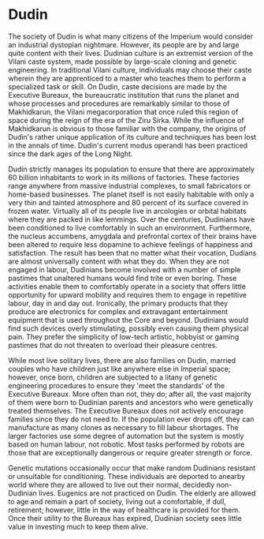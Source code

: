 # Dudin

The society of Dudin is what many citizens of the Imperium would consider an industrial dystopian nightmare. However, its people are by and large quite content with their lives. Dudinian culture is an extremist version of the Vilani caste system, made possible by large-scale cloning and genetic engineering. In traditional Vilani culture, individuals may choose their caste wherein they are apprenticed to a master who teaches them to perform a specialized task or skill. On Dudin, caste decisions are made by the Executive Bureaux, the bureaucratic institution that runs the planet and whose processes and procedures are remarkably similar to those of Makhidkarun, the Vilani megacorporation that once ruled this region of space during the reign of the era of the Ziru Sirka. While the influence of Makhidkarun is obvious to those familiar with the company, the origins of Dudin's rather unique application of its culture and techniques has been lost in the annals of time. Dudin's current modus operandi has been practiced since the dark ages of the Long Night.

Dudin strictly manages its population to ensure that there are approximately 60 billion inhabitants to work in its millions of factories. These factories range anywhere from massive industrial complexes, to small fabricators or home-based businesses. The planet itself is not easily habitable with only a very thin and tainted atmosphere and 80 percent of its surface covered in frozen water. Virtually all of its people live in arcologies or orbital habitats where they are packed in like lemmings. Over the centuries, Dudinians have been conditioned to live comfortably in such an environment. Furthermore, the nucleus accumbens, amygdala and prefrontal cortex of their brains have been altered to require less dopamine to achieve feelings of happiness and satisfaction. The result has been that no matter what their vocation, Dudians are almost universally content with what they do. When they are not engaged in labour, Dudinians become involved with a number of simple pastimes that unaltered humans would find trite or even boring. These activities enable them to comfortably operate in a society that offers little opportunity for upward mobility and requires them to engage in repetitive labour, day in and day out. Ironically, the primary products that they produce are electronics for complex and extravagant entertainment equipment that is used throughout the Core and beyond. Dudinians would find such devices overly stimulating, possibly even causing them physical pain. They prefer the simplicity of low-tech artistic, hobbyist or gaming pastimes that do not threaten to overload their pleasure centres.

While most live solitary lives, there are also families on Dudin, married couples who have children just like anywhere else in Imperial space; however, once born, children are subjected to a litany of genetic engineering procedures to ensure they 'meet the standards' of the Executive Bureaux. More often than not, they do; after all, the vast majority of them were born to Dudinian parents and ancestors who were genetically treated themselves. The Executive Bureaux does not actively encourage families since they do not need to. If the population ever drops off, they can manufacture as many clones as necessary to fill labour shortages. The larger factories use some degree of automation but the system is mostly based on human labour, not robotic. Most tasks performed by robots are those that are exceptionally dangerous or require greater strength or force.

Genetic mutations occasionally occur that make random Dudinians resistant or unsuitable for conditioning. These individuals are deported to anearby world where they are allowed to live out their normal, decidedly non-Dudinian lives. Eugenics are not practiced on Dudin. The elderly are allowed to age and remain a part of society, living out a comfortable, if dull, retirement; however, little in the way of healthcare is provided for them. Once their utility to the Bureaux has expired, Dudinian society sees little value in investing much to keep them alive.

